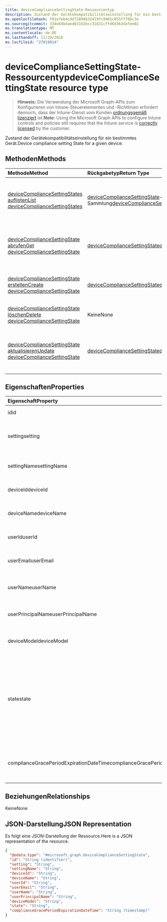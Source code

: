 ```yaml
---
title: deviceComplianceSettingState-Ressourcentyp
description: Zustand der Gerätekompatibilitätseinstellung für ein bestimmtes Gerät.
ms.openlocfilehash: f91e7eb4cdd72899b32419fc9401c055fff0bc3e
ms.sourcegitcommit: 334e84b4aed63162bcc31831cffd6d363dafee02
ms.translationtype: MT
ms.contentlocale: de-DE
ms.lasthandoff: 11/29/2018
ms.locfileid: "27019014"
---
```

# <a name="devicecompliancesettingstate-resource-type"></a><span data-ttu-id="b5a84-103">deviceComplianceSettingState-Ressourcentyp</span><span class="sxs-lookup"><span data-stu-id="b5a84-103">deviceComplianceSettingState resource type</span></span>

> <span data-ttu-id="b5a84-104">**Hinweis:** Die Verwendung der Microsoft Graph-APIs zum Konfigurieren von Intune-Steuerelementen und -Richtlinien erfordert dennoch, dass der Intune-Dienst vom Kunden [ordnungsgemäß lizenziert](https://go.microsoft.com/fwlink/?linkid=839381) ist.</span><span class="sxs-lookup"><span data-stu-id="b5a84-104">**Note:** Using the Microsoft Graph APIs to configure Intune controls and policies still requires that the Intune service is [correctly licensed](https://go.microsoft.com/fwlink/?linkid=839381) by the customer.</span></span>

<span data-ttu-id="b5a84-105">Zustand der Gerätekompatibilitätseinstellung für ein bestimmtes Gerät.</span><span class="sxs-lookup"><span data-stu-id="b5a84-105">Device compliance setting State for a given device.</span></span>
## <a name="methods"></a><span data-ttu-id="b5a84-106">Methoden</span><span class="sxs-lookup"><span data-stu-id="b5a84-106">Methods</span></span>
|<span data-ttu-id="b5a84-107">Methode</span><span class="sxs-lookup"><span data-stu-id="b5a84-107">Method</span></span>|<span data-ttu-id="b5a84-108">Rückgabetyp</span><span class="sxs-lookup"><span data-stu-id="b5a84-108">Return Type</span></span>|<span data-ttu-id="b5a84-109">Beschreibung</span><span class="sxs-lookup"><span data-stu-id="b5a84-109">Description</span></span>|
|:---|:---|:---|
|[<span data-ttu-id="b5a84-110">deviceComplianceSettingStates auflisten</span><span class="sxs-lookup"><span data-stu-id="b5a84-110">List deviceComplianceSettingStates</span></span>](../api/intune-deviceconfig-devicecompliancesettingstate-list.md)|<span data-ttu-id="b5a84-111">[deviceComplianceSettingState](../resources/intune-deviceconfig-devicecompliancesettingstate.md)-Sammlung</span><span class="sxs-lookup"><span data-stu-id="b5a84-111">[deviceComplianceSettingState](../resources/intune-deviceconfig-devicecompliancesettingstate.md) collection</span></span>|<span data-ttu-id="b5a84-112">Auflisten der Eigenschaften und Beziehungen der [deviceComplianceSettingState](../resources/intune-deviceconfig-devicecompliancesettingstate.md)-Objekte.</span><span class="sxs-lookup"><span data-stu-id="b5a84-112">List properties and relationships of the [deviceComplianceSettingState](../resources/intune-deviceconfig-devicecompliancesettingstate.md) objects.</span></span>|
|[<span data-ttu-id="b5a84-113">deviceComplianceSettingState abrufen</span><span class="sxs-lookup"><span data-stu-id="b5a84-113">Get deviceComplianceSettingState</span></span>](../api/intune-deviceconfig-devicecompliancesettingstate-get.md)|[<span data-ttu-id="b5a84-114">deviceComplianceSettingState</span><span class="sxs-lookup"><span data-stu-id="b5a84-114">deviceComplianceSettingState</span></span>](../resources/intune-deviceconfig-devicecompliancesettingstate.md)|<span data-ttu-id="b5a84-115">Lesen von Eigenschaften und Beziehungen des [deviceComplianceSettingState](../resources/intune-deviceconfig-devicecompliancesettingstate.md)-Objekts.</span><span class="sxs-lookup"><span data-stu-id="b5a84-115">Read properties and relationships of the [deviceComplianceSettingState](../resources/intune-deviceconfig-devicecompliancesettingstate.md) object.</span></span>|
|[<span data-ttu-id="b5a84-116">deviceComplianceSettingState erstellen</span><span class="sxs-lookup"><span data-stu-id="b5a84-116">Create deviceComplianceSettingState</span></span>](../api/intune-deviceconfig-devicecompliancesettingstate-create.md)|[<span data-ttu-id="b5a84-117">deviceComplianceSettingState</span><span class="sxs-lookup"><span data-stu-id="b5a84-117">deviceComplianceSettingState</span></span>](../resources/intune-deviceconfig-devicecompliancesettingstate.md)|<span data-ttu-id="b5a84-118">Erstellen eines neuen [deviceComplianceSettingState](../resources/intune-deviceconfig-devicecompliancesettingstate.md)-Objekts.</span><span class="sxs-lookup"><span data-stu-id="b5a84-118">Create a new [deviceComplianceSettingState](../resources/intune-deviceconfig-devicecompliancesettingstate.md) object.</span></span>|
|[<span data-ttu-id="b5a84-119">deviceComplianceSettingState löschen</span><span class="sxs-lookup"><span data-stu-id="b5a84-119">Delete deviceComplianceSettingState</span></span>](../api/intune-deviceconfig-devicecompliancesettingstate-delete.md)|<span data-ttu-id="b5a84-120">Keine</span><span class="sxs-lookup"><span data-stu-id="b5a84-120">None</span></span>|<span data-ttu-id="b5a84-121">Löscht ein [deviceComplianceSettingState](../resources/intune-deviceconfig-devicecompliancesettingstate.md)-Objekt.</span><span class="sxs-lookup"><span data-stu-id="b5a84-121">Deletes a [deviceComplianceSettingState](../resources/intune-deviceconfig-devicecompliancesettingstate.md).</span></span>|
|[<span data-ttu-id="b5a84-122">deviceComplianceSettingState aktualisieren</span><span class="sxs-lookup"><span data-stu-id="b5a84-122">Update deviceComplianceSettingState</span></span>](../api/intune-deviceconfig-devicecompliancesettingstate-update.md)|[<span data-ttu-id="b5a84-123">deviceComplianceSettingState</span><span class="sxs-lookup"><span data-stu-id="b5a84-123">deviceComplianceSettingState</span></span>](../resources/intune-deviceconfig-devicecompliancesettingstate.md)|<span data-ttu-id="b5a84-124">Aktualisieren der Eigenschaften eines [deviceComplianceSettingState](../resources/intune-deviceconfig-devicecompliancesettingstate.md)-Objekts.</span><span class="sxs-lookup"><span data-stu-id="b5a84-124">Update the properties of a [deviceComplianceSettingState](../resources/intune-deviceconfig-devicecompliancesettingstate.md) object.</span></span>|

## <a name="properties"></a><span data-ttu-id="b5a84-125">Eigenschaften</span><span class="sxs-lookup"><span data-stu-id="b5a84-125">Properties</span></span>
|<span data-ttu-id="b5a84-126">Eigenschaft</span><span class="sxs-lookup"><span data-stu-id="b5a84-126">Property</span></span>|<span data-ttu-id="b5a84-127">Typ</span><span class="sxs-lookup"><span data-stu-id="b5a84-127">Type</span></span>|<span data-ttu-id="b5a84-128">Beschreibung</span><span class="sxs-lookup"><span data-stu-id="b5a84-128">Description</span></span>|
|:---|:---|:---|
|<span data-ttu-id="b5a84-129">id</span><span class="sxs-lookup"><span data-stu-id="b5a84-129">id</span></span>|<span data-ttu-id="b5a84-130">String</span><span class="sxs-lookup"><span data-stu-id="b5a84-130">String</span></span>|<span data-ttu-id="b5a84-131">Schlüssel der Entität</span><span class="sxs-lookup"><span data-stu-id="b5a84-131">Key of the entity</span></span>|
|<span data-ttu-id="b5a84-132">setting</span><span class="sxs-lookup"><span data-stu-id="b5a84-132">setting</span></span>|<span data-ttu-id="b5a84-133">String</span><span class="sxs-lookup"><span data-stu-id="b5a84-133">String</span></span>|<span data-ttu-id="b5a84-134">Klassenname und Eigenschaftenname der Einstellung</span><span class="sxs-lookup"><span data-stu-id="b5a84-134">The setting class name and property name.</span></span>|
|<span data-ttu-id="b5a84-135">settingName</span><span class="sxs-lookup"><span data-stu-id="b5a84-135">settingName</span></span>|<span data-ttu-id="b5a84-136">String</span><span class="sxs-lookup"><span data-stu-id="b5a84-136">String</span></span>|<span data-ttu-id="b5a84-137">Gemeldeter Einstellungsname</span><span class="sxs-lookup"><span data-stu-id="b5a84-137">The Setting Name that is being reported</span></span>|
|<span data-ttu-id="b5a84-138">deviceId</span><span class="sxs-lookup"><span data-stu-id="b5a84-138">deviceId</span></span>|<span data-ttu-id="b5a84-139">String</span><span class="sxs-lookup"><span data-stu-id="b5a84-139">String</span></span>|<span data-ttu-id="b5a84-140">Gemeldete Geräte-ID</span><span class="sxs-lookup"><span data-stu-id="b5a84-140">The Device Id that is being reported</span></span>|
|<span data-ttu-id="b5a84-141">deviceName</span><span class="sxs-lookup"><span data-stu-id="b5a84-141">deviceName</span></span>|<span data-ttu-id="b5a84-142">String</span><span class="sxs-lookup"><span data-stu-id="b5a84-142">String</span></span>|<span data-ttu-id="b5a84-143">Gemeldeter Gerätename</span><span class="sxs-lookup"><span data-stu-id="b5a84-143">The Device Name that is being reported</span></span>|
|<span data-ttu-id="b5a84-144">userId</span><span class="sxs-lookup"><span data-stu-id="b5a84-144">userId</span></span>|<span data-ttu-id="b5a84-145">String</span><span class="sxs-lookup"><span data-stu-id="b5a84-145">String</span></span>|<span data-ttu-id="b5a84-146">Gemeldete Benutzer-ID</span><span class="sxs-lookup"><span data-stu-id="b5a84-146">The user Id that is being reported</span></span>|
|<span data-ttu-id="b5a84-147">userEmail</span><span class="sxs-lookup"><span data-stu-id="b5a84-147">userEmail</span></span>|<span data-ttu-id="b5a84-148">String</span><span class="sxs-lookup"><span data-stu-id="b5a84-148">String</span></span>|<span data-ttu-id="b5a84-149">Gemeldete Benutzer-E-Mail-Adresse</span><span class="sxs-lookup"><span data-stu-id="b5a84-149">The User email address that is being reported</span></span>|
|<span data-ttu-id="b5a84-150">userName</span><span class="sxs-lookup"><span data-stu-id="b5a84-150">userName</span></span>|<span data-ttu-id="b5a84-151">String</span><span class="sxs-lookup"><span data-stu-id="b5a84-151">String</span></span>|<span data-ttu-id="b5a84-152">Gemeldeter Benutzername</span><span class="sxs-lookup"><span data-stu-id="b5a84-152">The User Name that is being reported</span></span>|
|<span data-ttu-id="b5a84-153">userPrincipalName</span><span class="sxs-lookup"><span data-stu-id="b5a84-153">userPrincipalName</span></span>|<span data-ttu-id="b5a84-154">String</span><span class="sxs-lookup"><span data-stu-id="b5a84-154">String</span></span>|<span data-ttu-id="b5a84-155">Gemeldeter Benutzerprinzipalname</span><span class="sxs-lookup"><span data-stu-id="b5a84-155">The User PrincipalName that is being reported</span></span>|
|<span data-ttu-id="b5a84-156">deviceModel</span><span class="sxs-lookup"><span data-stu-id="b5a84-156">deviceModel</span></span>|<span data-ttu-id="b5a84-157">String</span><span class="sxs-lookup"><span data-stu-id="b5a84-157">String</span></span>|<span data-ttu-id="b5a84-158">Gemeldetes Gerätemodell</span><span class="sxs-lookup"><span data-stu-id="b5a84-158">The device model that is being reported</span></span>|
|<span data-ttu-id="b5a84-159">state</span><span class="sxs-lookup"><span data-stu-id="b5a84-159">state</span></span>|[<span data-ttu-id="b5a84-160">complianceStatus</span><span class="sxs-lookup"><span data-stu-id="b5a84-160">complianceStatus</span></span>](../resources/intune-shared-compliancestatus.md)|<span data-ttu-id="b5a84-161">Der Compliance-Zustand der Einstellung.</span><span class="sxs-lookup"><span data-stu-id="b5a84-161">The compliance state of the setting.</span></span> <span data-ttu-id="b5a84-162">Mögliche Werte sind: `unknown`, `notApplicable`, `compliant`, `remediated`, `nonCompliant`, `error`, `conflict` und `notAssigned`.</span><span class="sxs-lookup"><span data-stu-id="b5a84-162">Possible values are: `unknown`, `notApplicable`, `compliant`, `remediated`, `nonCompliant`, `error`, `conflict`, `notAssigned`.</span></span>|
|<span data-ttu-id="b5a84-163">complianceGracePeriodExpirationDateTime</span><span class="sxs-lookup"><span data-stu-id="b5a84-163">complianceGracePeriodExpirationDateTime</span></span>|<span data-ttu-id="b5a84-164">DateTimeOffset</span><span class="sxs-lookup"><span data-stu-id="b5a84-164">DateTimeOffset</span></span>|<span data-ttu-id="b5a84-165">Datum und Uhrzeit des Ablaufs der Karenzzeit für die Gerätekonformität</span><span class="sxs-lookup"><span data-stu-id="b5a84-165">The DateTime when device compliance grace period expires</span></span>|

## <a name="relationships"></a><span data-ttu-id="b5a84-166">Beziehungen</span><span class="sxs-lookup"><span data-stu-id="b5a84-166">Relationships</span></span>
<span data-ttu-id="b5a84-167">Keine</span><span class="sxs-lookup"><span data-stu-id="b5a84-167">None</span></span>
## <a name="json-representation"></a><span data-ttu-id="b5a84-168">JSON-Darstellung</span><span class="sxs-lookup"><span data-stu-id="b5a84-168">JSON Representation</span></span>
<span data-ttu-id="b5a84-169">Es folgt eine JSON-Darstellung der Ressource.</span><span class="sxs-lookup"><span data-stu-id="b5a84-169">Here is a JSON representation of the resource.</span></span>
<!-- {
  "blockType": "resource",
  "keyProperty": "id",
  "@odata.type": "microsoft.graph.deviceComplianceSettingState"
}
-->
``` json
{
  "@odata.type": "#microsoft.graph.deviceComplianceSettingState",
  "id": "String (identifier)",
  "setting": "String",
  "settingName": "String",
  "deviceId": "String",
  "deviceName": "String",
  "userId": "String",
  "userEmail": "String",
  "userName": "String",
  "userPrincipalName": "String",
  "deviceModel": "String",
  "state": "String",
  "complianceGracePeriodExpirationDateTime": "String (timestamp)"
}
```



